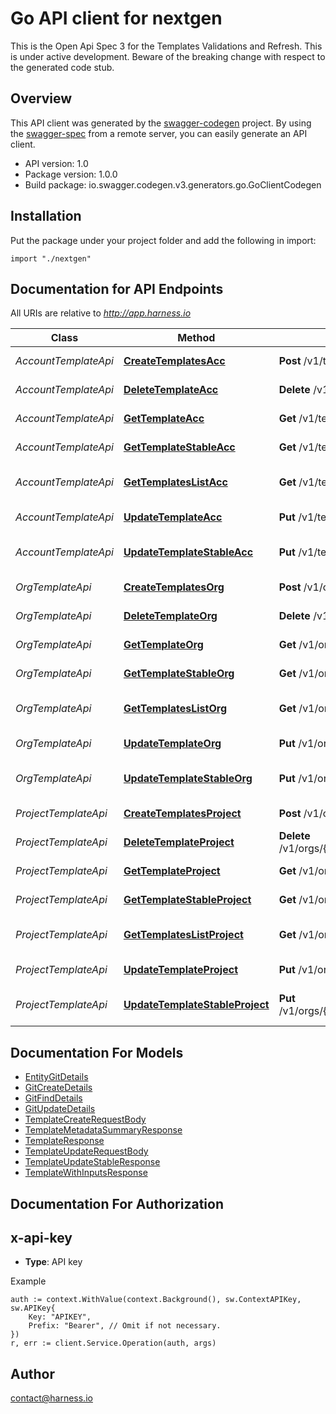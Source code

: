 # Go API client for nextgen

This is the Open Api Spec 3 for the Templates Validations and Refresh. This is under active development. Beware of the breaking change with respect to the generated code stub.

## Overview
This API client was generated by the [swagger-codegen](https://github.com/swagger-api/swagger-codegen) project.  By using the [swagger-spec](https://github.com/swagger-api/swagger-spec) from a remote server, you can easily generate an API client.

- API version: 1.0
- Package version: 1.0.0
- Build package: io.swagger.codegen.v3.generators.go.GoClientCodegen

## Installation
Put the package under your project folder and add the following in import:
```golang
import "./nextgen"
```

## Documentation for API Endpoints

All URIs are relative to *http://app.harness.io*

Class | Method | HTTP request | Description
------------ | ------------- | ------------- | -------------
*AccountTemplateApi* | [**CreateTemplatesAcc**](docs/AccountTemplateApi.md#createtemplatesacc) | **Post** /v1/templates | Create Template
*AccountTemplateApi* | [**DeleteTemplateAcc**](docs/AccountTemplateApi.md#deletetemplateacc) | **Delete** /v1/templates/{template}/versions/{version} | Delete Template
*AccountTemplateApi* | [**GetTemplateAcc**](docs/AccountTemplateApi.md#gettemplateacc) | **Get** /v1/templates/{template}/versions/{version} | Retrieve a Template
*AccountTemplateApi* | [**GetTemplateStableAcc**](docs/AccountTemplateApi.md#gettemplatestableacc) | **Get** /v1/templates/{template} | Get Stable Template
*AccountTemplateApi* | [**GetTemplatesListAcc**](docs/AccountTemplateApi.md#gettemplateslistacc) | **Get** /v1/templates | Get Templates List
*AccountTemplateApi* | [**UpdateTemplateAcc**](docs/AccountTemplateApi.md#updatetemplateacc) | **Put** /v1/templates/{template}/versions/{version} | Update Template
*AccountTemplateApi* | [**UpdateTemplateStableAcc**](docs/AccountTemplateApi.md#updatetemplatestableacc) | **Put** /v1/templates/{template}/versions/{version}/stable | Update Stable Template
*OrgTemplateApi* | [**CreateTemplatesOrg**](docs/OrgTemplateApi.md#createtemplatesorg) | **Post** /v1/orgs/{org}/templates | Create Template
*OrgTemplateApi* | [**DeleteTemplateOrg**](docs/OrgTemplateApi.md#deletetemplateorg) | **Delete** /v1/orgs/{org}/templates/{template}/versions/{version} | Delete Template
*OrgTemplateApi* | [**GetTemplateOrg**](docs/OrgTemplateApi.md#gettemplateorg) | **Get** /v1/orgs/{org}/templates/{template}/versions/{version} | Retrieve a Template
*OrgTemplateApi* | [**GetTemplateStableOrg**](docs/OrgTemplateApi.md#gettemplatestableorg) | **Get** /v1/orgs/{org}/templates/{template} | Get Stable Template
*OrgTemplateApi* | [**GetTemplatesListOrg**](docs/OrgTemplateApi.md#gettemplateslistorg) | **Get** /v1/orgs/{org}/templates | Get Templates List
*OrgTemplateApi* | [**UpdateTemplateOrg**](docs/OrgTemplateApi.md#updatetemplateorg) | **Put** /v1/orgs/{org}/templates/{template}/versions/{version} | Update Template
*OrgTemplateApi* | [**UpdateTemplateStableOrg**](docs/OrgTemplateApi.md#updatetemplatestableorg) | **Put** /v1/orgs/{org}/templates/{template}/versions/{version}/stable | Update Stable Template
*ProjectTemplateApi* | [**CreateTemplatesProject**](docs/ProjectTemplateApi.md#createtemplatesproject) | **Post** /v1/orgs/{org}/projects/{project}/templates | Create Template
*ProjectTemplateApi* | [**DeleteTemplateProject**](docs/ProjectTemplateApi.md#deletetemplateproject) | **Delete** /v1/orgs/{org}/projects/{project}/templates/{template}/versions/{version} | Delete Template
*ProjectTemplateApi* | [**GetTemplateProject**](docs/ProjectTemplateApi.md#gettemplateproject) | **Get** /v1/orgs/{org}/projects/{project}/templates/{template}/versions/{version} | Retrieve a Template
*ProjectTemplateApi* | [**GetTemplateStableProject**](docs/ProjectTemplateApi.md#gettemplatestableproject) | **Get** /v1/orgs/{org}/projects/{project}/templates/{template} | Get Stable Template
*ProjectTemplateApi* | [**GetTemplatesListProject**](docs/ProjectTemplateApi.md#gettemplateslistproject) | **Get** /v1/orgs/{org}/projects/{project}/templates | Get Templates List
*ProjectTemplateApi* | [**UpdateTemplateProject**](docs/ProjectTemplateApi.md#updatetemplateproject) | **Put** /v1/orgs/{org}/projects/{project}/templates/{template}/versions/{version} | Update Template
*ProjectTemplateApi* | [**UpdateTemplateStableProject**](docs/ProjectTemplateApi.md#updatetemplatestableproject) | **Put** /v1/orgs/{org}/projects/{project}/templates/{template}/versions/{version}/stable | Update Stable Template

## Documentation For Models

 - [EntityGitDetails](docs/EntityGitDetails.md)
 - [GitCreateDetails](docs/GitCreateDetails.md)
 - [GitFindDetails](docs/GitFindDetails.md)
 - [GitUpdateDetails](docs/GitUpdateDetails.md)
 - [TemplateCreateRequestBody](docs/TemplateCreateRequestBody.md)
 - [TemplateMetadataSummaryResponse](docs/TemplateMetadataSummaryResponse.md)
 - [TemplateResponse](docs/TemplateResponse.md)
 - [TemplateUpdateRequestBody](docs/TemplateUpdateRequestBody.md)
 - [TemplateUpdateStableResponse](docs/TemplateUpdateStableResponse.md)
 - [TemplateWithInputsResponse](docs/TemplateWithInputsResponse.md)

## Documentation For Authorization

## x-api-key
- **Type**: API key 

Example
```golang
auth := context.WithValue(context.Background(), sw.ContextAPIKey, sw.APIKey{
	Key: "APIKEY",
	Prefix: "Bearer", // Omit if not necessary.
})
r, err := client.Service.Operation(auth, args)
```

## Author

contact@harness.io
